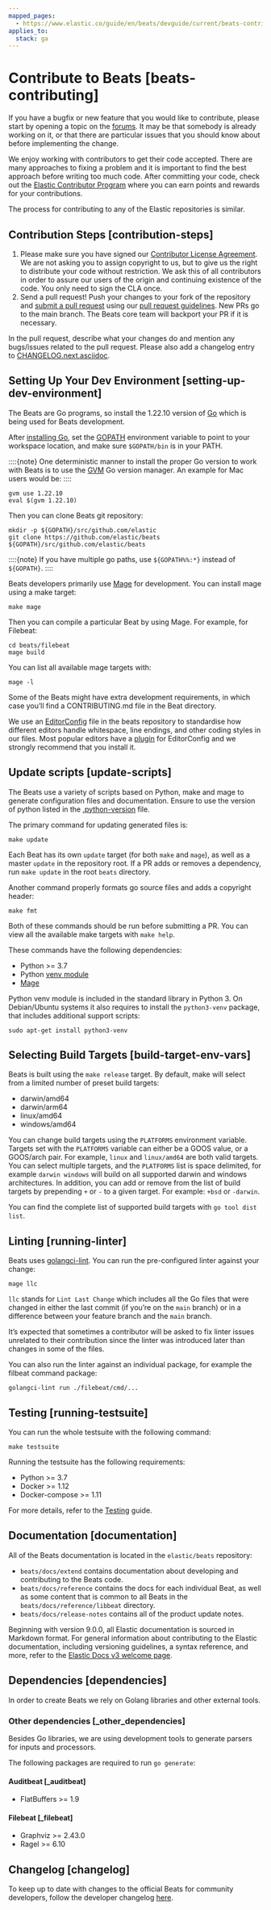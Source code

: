 ```yaml
---
mapped_pages:
  - https://www.elastic.co/guide/en/beats/devguide/current/beats-contributing.html
applies_to:
  stack: ga
---
```


# Contribute to Beats [beats-contributing]

If you have a bugfix or new feature that you would like to contribute, please start by opening a topic on the [forums](https://discuss.elastic.co/c/beats). It may be that somebody is already working on it, or that there are particular issues that you should know about before implementing the change.

We enjoy working with contributors to get their code accepted. There are many approaches to fixing a problem and it is important to find the best approach before writing too much code. After committing your code, check out the [Elastic Contributor Program](https://www.elastic.co/community/contributor) where you can earn points and rewards for your contributions.

The process for contributing to any of the Elastic repositories is similar.


## Contribution Steps [contribution-steps]

1. Please make sure you have signed our [Contributor License Agreement](https://www.elastic.co/contributor-agreement/). We are not asking you to assign copyright to us, but to give us the right to distribute your code without restriction. We ask this of all contributors in order to assure our users of the origin and continuing existence of the code. You only need to sign the CLA once.
2. Send a pull request! Push your changes to your fork of the repository and [submit a pull request](https://help.github.com/articles/using-pull-requests) using our [pull request guidelines](/extend/pr-review.md). New PRs go to the main branch. The Beats core team will backport your PR if it is necessary.

In the pull request, describe what your changes do and mention any bugs/issues related to the pull request. Please also add a changelog entry to [CHANGELOG.next.asciidoc](https://github.com/elastic/beats/blob/main/CHANGELOG.next.asciidoc).


## Setting Up Your Dev Environment [setting-up-dev-environment]

The Beats are Go programs, so install the 1.22.10 version of [Go](http://golang.org/) which is being used for Beats development.

After [installing Go](https://golang.org/doc/install), set the [GOPATH](https://golang.org/doc/code.md#GOPATH) environment variable to point to your workspace location, and make sure `$GOPATH/bin` is in your PATH.

::::{note}
One deterministic manner to install the proper Go version to work with Beats is to use the [GVM](https://github.com/andrewkroh/gvm) Go version manager. An example for Mac users would be:
::::


```shell
gvm use 1.22.10
eval $(gvm 1.22.10)
```

Then you can clone Beats git repository:

```shell
mkdir -p ${GOPATH}/src/github.com/elastic
git clone https://github.com/elastic/beats ${GOPATH}/src/github.com/elastic/beats
```

::::{note}
If you have multiple go paths, use `${GOPATH%%:*}` instead of `${GOPATH}`.
::::


Beats developers primarily use [Mage](https://github.com/magefile/mage) for development. You can install mage using a make target:

```shell
make mage
```

Then you can compile a particular Beat by using Mage. For example, for Filebeat:

```shell
cd beats/filebeat
mage build
```

You can list all available mage targets with:

```shell
mage -l
```

Some of the Beats might have extra development requirements, in which case you’ll find a CONTRIBUTING.md file in the Beat directory.

We use an [EditorConfig](http://editorconfig.org/) file in the beats repository to standardise how different editors handle whitespace, line endings, and other coding styles in our files. Most popular editors have a [plugin](http://editorconfig.org/#download) for EditorConfig and we strongly recommend that you install it.


## Update scripts [update-scripts]

The Beats use a variety of scripts based on Python, make and mage to generate configuration files and documentation. Ensure to use the version of python listed in the [.python-version](https://github.com/elastic/beats/blob/main/.python-version) file.

The primary command for updating generated files is:

```shell
make update
```

Each Beat has its own `update` target (for both `make` and `mage`), as well as a master `update` in the repository root. If a PR adds or removes a dependency, run `make update` in the root `beats` directory.

Another command properly formats go source files and adds a copyright header:

```shell
make fmt
```

Both of these commands should be run before submitting a PR. You can view all the available make targets with `make help`.

These commands have the following dependencies:

* Python >= 3.7
* Python [venv module](https://docs.python.org/3/library/venv.html)
* [Mage](https://github.com/magefile/mage)

Python venv module is included in the standard library in Python 3. On Debian/Ubuntu systems it also requires to install the `python3-venv` package, that includes additional support scripts:

```shell
sudo apt-get install python3-venv
```


## Selecting Build Targets [build-target-env-vars]

Beats is built using the `make release` target. By default, make will select from a limited number of preset build targets:

* darwin/amd64
* darwin/arm64
* linux/amd64
* windows/amd64

You can change build targets using the `PLATFORMS` environment variable. Targets set with the `PLATFORMS` variable can either be a GOOS value, or a GOOS/arch pair. For example, `linux` and `linux/amd64` are both valid targets. You can select multiple targets, and the `PLATFORMS` list is space delimited, for example `darwin windows` will build on all supported darwin and windows architectures. In addition, you can add or remove from the list of build targets by prepending `+` or `-` to a given target. For example: `+bsd` or `-darwin`.

You can find the complete list of supported build targets with `go tool dist list`.


## Linting [running-linter]

Beats uses [golangci-lint](https://golangci-lint.run/). You can run the pre-configured linter against your change:

```shell
mage llc
```

`llc` stands for `Lint Last Change` which includes all the Go files that were changed in either the last commit (if you’re on the `main` branch) or in a difference between your feature branch and the `main` branch.

It’s expected that sometimes a contributor will be asked to fix linter issues unrelated to their contribution since the linter was introduced later than changes in some of the files.

You can also run the linter against an individual package, for example the filbeat command package:

```shell
golangci-lint run ./filebeat/cmd/...
```


## Testing [running-testsuite]

You can run the whole testsuite with the following command:

```shell
make testsuite
```

Running the testsuite has the following requirements:

* Python >= 3.7
* Docker >= 1.12
* Docker-compose >= 1.11

For more details, refer to the [Testing](/extend/testing.md) guide.


## Documentation [documentation]

All of the Beats documentation is located in the `elastic/beats` repository:

* `beats/docs/extend` contains documentation about developing and contributing to the Beats code.
* `beats/docs/reference` contains the docs for each individual Beat, as well as some content that is common to all Beats in the `beats/docs/reference/libbeat` directory.
* `beats/docs/release-notes` contains all of the product update notes.

Beginning with version 9.0.0, all Elastic documentation is sourced in Markdown format. For general information about contributing to the Elastic documentation, including versioning guidelines, a syntax reference, and more,  refer to the [Elastic Docs v3 welcome page](https://elastic.github.io/docs-builder/).

## Dependencies [dependencies]

In order to create Beats we rely on Golang libraries and other external tools.


### Other dependencies [_other_dependencies]

Besides Go libraries, we are using development tools to generate parsers for inputs and processors.

The following packages are required to run `go generate`:


#### Auditbeat [_auditbeat]

* FlatBuffers >= 1.9


#### Filebeat [_filebeat]

* Graphviz >= 2.43.0
* Ragel >= 6.10


## Changelog [changelog]

To keep up to date with changes to the official Beats for community developers, follow the developer changelog [here](https://github.com/elastic/beats/blob/main/CHANGELOG-developer.next.asciidoc).



